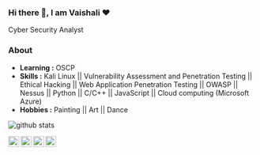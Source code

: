 ### Hi there 👋, I am Vaishali ❤ 
Cyber Security Analyst

### About

-  **Learning :** OSCP	
-  **Skills :** Kali Linux || Vulnerability Assessment and Penetration Testing || Ethical Hacking || Web Application Penetration Testing || OWASP || Nessus || Python || C/C++ || JavaScript || Cloud computing (Microsoft Azure)
-  **Hobbies :** Painting || Art || Dance

![github stats](https://github-readme-stats.vercel.app/api?username=vaishali1998&show_icons=true)

<a href="https://www.linkedin.com/in/vaishali-kumari-606351159/">
  <img align="left" alt="Linkedin" width="22px" src="https://cdn.jsdelivr.net/npm/simple-icons@v3/icons/linkedin.svg" />
</a>
<a href="https://www.instagram.com/vshaliii/">
  <img align="left" alt="Instagram" width="22px" src="https://cdn.jsdelivr.net/npm/simple-icons@v3/icons/instagram.svg" />
</a>
<a href="https://www.facebook.com/vaishali.chauhan.946954">
  <img align="left" alt="Facebook" width="22px" src="https://cdn.jsdelivr.net/npm/simple-icons@3.3.0/icons/facebook.svg" />
</a>
<a href="https://medium.com/@vshaliii">
  <img align="left" alt="Facebook" width="22px" src="https://cdn.jsdelivr.net/npm/simple-icons@3.3.0/icons/medium.svg" />
</a>
